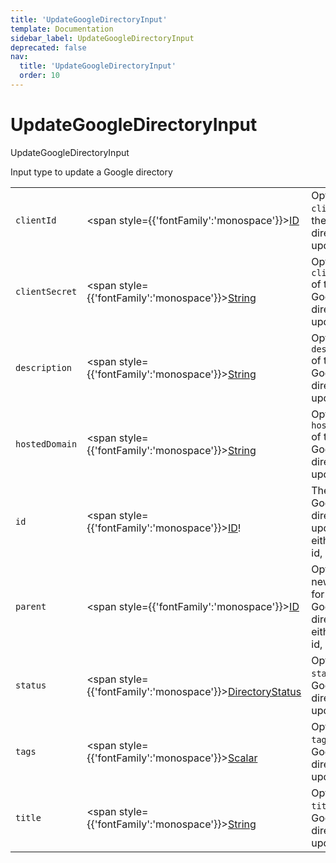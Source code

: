 ```yaml
---
title: 'UpdateGoogleDirectoryInput'
template: Documentation
sidebar_label: UpdateGoogleDirectoryInput
deprecated: false
nav:
  title: 'UpdateGoogleDirectoryInput'
  order: 10
---
```


# UpdateGoogleDirectoryInput

<div style={{'fontFamily':'monospace'}}><span style={{'fontSize':'1.5rem','fontWeight':500}}>UpdateGoogleDirectoryInput</span></div>



Input type to update a Google directory

| | | |
| -- | -- | -- |
| `clientId` | <span style={{'fontFamily':'monospace'}}><a href="/guardrails/docs/reference/graphql/scalar/ID">ID</a></span> | Optional `clientId` of the Google directory to update |
| `clientSecret` | <span style={{'fontFamily':'monospace'}}><a href="/guardrails/docs/reference/graphql/scalar/String">String</a></span> | Optional `clientSecret` of the Google directory to update |
| `description` | <span style={{'fontFamily':'monospace'}}><a href="/guardrails/docs/reference/graphql/scalar/String">String</a></span> | Optional `description` of the Google directory to update |
| `hostedDomain` | <span style={{'fontFamily':'monospace'}}><a href="/guardrails/docs/reference/graphql/scalar/String">String</a></span> | Optional `hostedDomain` of the Google directory to update |
| `id` | <span style={{'fontFamily':'monospace'}}><a href="/guardrails/docs/reference/graphql/scalar/ID">ID</a>!</span> | The `id` of the Google directory to update, either as an id, or an AKA |
| `parent` | <span style={{'fontFamily':'monospace'}}><a href="/guardrails/docs/reference/graphql/scalar/ID">ID</a></span> | Optional new `parent` for the Google directory, either as an id, or an AKA |
| `status` | <span style={{'fontFamily':'monospace'}}><a href="/guardrails/docs/reference/graphql/enum/DirectoryStatus">DirectoryStatus</a></span> | Optional `status` of the Google directory to update |
| `tags` | <span style={{'fontFamily':'monospace'}}><a href="/guardrails/docs/reference/graphql/scalar/Scalar">Scalar</a></span> | Optional `tags` for the Google directory to update |
| `title` | <span style={{'fontFamily':'monospace'}}><a href="/guardrails/docs/reference/graphql/scalar/String">String</a></span> | Optional `title` of the Google directory to update |